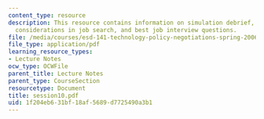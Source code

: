 ```yaml
---
content_type: resource
description: This resource contains information on simulation debrief, additional
  considerations in job search, and best job interview questions.
file: /media/courses/esd-141-technology-policy-negotiations-spring-2006/1f204eb631bf18af5689d7725490a3b1_session10.pdf
file_type: application/pdf
learning_resource_types:
- Lecture Notes
ocw_type: OCWFile
parent_title: Lecture Notes
parent_type: CourseSection
resourcetype: Document
title: session10.pdf
uid: 1f204eb6-31bf-18af-5689-d7725490a3b1
---
```

